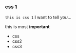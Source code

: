 <h3 id="css-1">css 1</h3>
<p><code>this is css 1</code> I want to tell <em>you</em>...</p>
<p>this is most <strong>important</strong></p>
<ul>
<li>css</li>
<li>css2</li>
<li>css3</li>
</ul>
